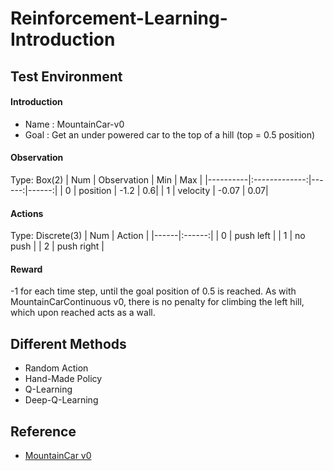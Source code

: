 # Reinforcement-Learning-Introduction

## Test Environment
#### Introduction
- Name : MountainCar-v0
- Goal : Get an under powered car to the top of a hill (top = 0.5 position)
#### Observation
Type: Box(2)
|  Num  |      Observation     | Min | Max |
|----------|:-------------:|------:|------:|
| 0 | position | -1.2 | 0.6|
| 1 |  velocity | -0.07 | 0.07|

#### Actions
Type: Discrete(3)
| Num | Action |
|------|:------:|
| 0 | push left |
| 1 | no push |
| 2 | push right |

#### Reward
-1 for each time step, until the goal position of 0.5 is reached. As with MountainCarContinuous v0, there is no penalty for climbing the left hill, which upon reached acts as a wall.

## Different Methods
- Random Action 
- Hand-Made Policy
- Q-Learning
- Deep-Q-Learning










## Reference
- [MountainCar v0](https://github.com/openai/gym/wiki/MountainCar-v0)

